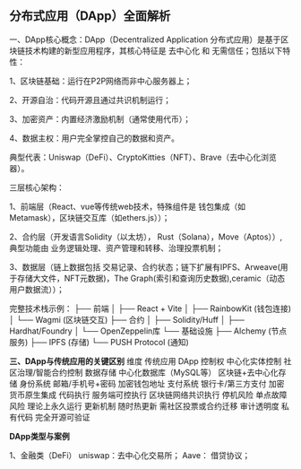 ## 分布式应用（DApp）全面解析

一、DApp核心概念：DApp（Decentralized Application 分布式应用）是基于区块链技术构建的新型应用程序，其核心特征是 去中心化 和 无需信任；包括以下特性：

1、区块链基础：运行在P2P网络而非中心服务器上；

2、开源自治：代码开源且通过共识机制运行；

3、加密资产：内置经济激励机制（通常使用代币）；

4、数据主权：用户完全掌控自己的数据和资产。

典型代表：Uniswap（DeFi）、CryptoKitties（NFT）、Brave（去中心化浏览器）。

三层核心架构：

1、前端层（React、vue等传统web技术，特殊组件是 钱包集成（如Metamask），区块链交互库（如ethers.js））；

2、合约层（开发语言Solidity（以太坊）， Rust（Solana），Move（Aptos））, 典型功能由 业务逻辑处理、资产管理和转移、治理投票机制；

3、数据层（链上数据包括 交易记录、合约状态；链下扩展有IPFS、Arweave(用于存储大文件，NFT元数据)，The Graph(索引和查询历史数据),ceramic（动态用户数据流））；

完整技术栈示例：
├── 前端
│   ├── React + Vite
│   ├── RainbowKit (钱包连接)
│   └── Wagmi (区块链交互)
├── 合约
│   ├── Solidity/Huff
│   ├── Hardhat/Foundry
│   └── OpenZeppelin库
└── 基础设施
    ├── Alchemy (节点服务)
    ├── IPFS (存储)
    └── PUSH Protocol (通知)


**三、DApp与传统应用的关键区别**
维度	传统应用	                DApp
控制权	中心化实体控制	          社区治理/智能合约控制
数据存储	中心化数据库（MySQL等）	区块链+去中心化存储
身份系统	邮箱/手机号+密码	      加密钱包地址
支付系统	银行卡/第三方支付	    加密货币原生集成
代码执行	服务端可控执行	        区块链网络共识执行
停机风险	单点故障风险	          理论上永久运行
更新机制	随时热更新	            需社区投票或合约迁移
审计透明度	私有代码	            完全开源可验证

**DApp类型与案例**

1、金融类（DeFi）
uniswap：去中心化交易所；
Aave： 借贷协议；
